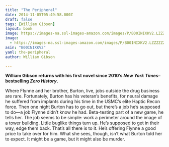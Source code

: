 ```yaml
---
title: "The Peripheral"
date: 2014-11-05T05:49:58.000Z
draft: false
tags: [William Gibson]
layout: book
image: https://images-na.ssl-images-amazon.com/images/P/B00INIXKV2.LZZZZZZZ.jpg
image: 
  - https://images-na.ssl-images-amazon.com/images/P/B00INIXKV2.LZZZZZZZ.jpg
asin: "B00INIXKV2"
yaml: the-peripheral
author: William Gibson

---
```


**William Gibson returns with his first novel since 2010’s *New York Times*–bestselling *Zero History*.**  
  
  
 Where Flynne and her brother, Burton, live, jobs outside the drug business are rare. Fortunately, Burton has his veteran’s benefits, for neural damage he suffered from implants during his time in the USMC’s elite Haptic Recon force. Then one night Burton has to go out, but there’s a job he’s supposed to do—a job Flynne didn’t know he had. Beta-testing part of a new game, he tells her. The job seems to be simple: work a perimeter around the image of a tower building. Little buglike things turn up. He’s supposed to get in their way, edge them back. That’s all there is to it. He’s offering Flynne a good price to take over for him. What she sees, though, isn’t what Burton told her to expect. It might be a game, but it might also be murder.